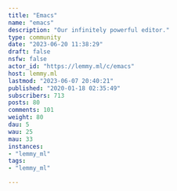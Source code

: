 ```yaml
---
title: "Emacs" 
name: "emacs"
description: "Our infinitely powerful editor."
type: community
date: "2023-06-20 11:38:29"
draft: false
nsfw: false
actor_id: "https://lemmy.ml/c/emacs"
host: lemmy.ml
lastmod: "2023-06-07 20:40:21"
published: "2020-01-18 02:35:49"
subscribers: 713
posts: 80
comments: 101
weight: 80
dau: 5
wau: 25
mau: 33
instances:
- "lemmy_ml"
tags: 
- "lemmy_ml"

---
```

